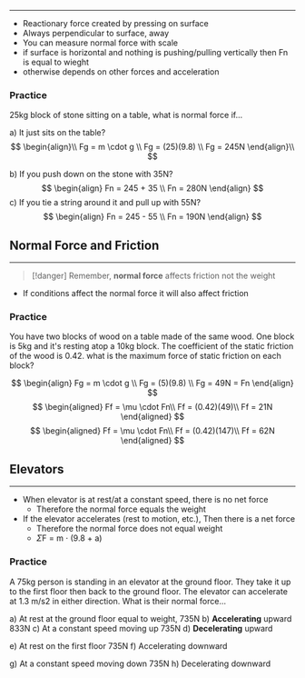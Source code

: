 ___
- Reactionary force created by pressing on surface
- Always perpendicular to surface, away
- You can measure normal force with scale
- if surface is horizontal and nothing is pushing/pulling vertically
   then Fn is equal to wieght
- otherwise depends on other forces and acceleration

### Practice
25kg block of stone sitting on a table, what is normal force if...

a) It just sits on the table?
$$
\begin{align}\\
Fg = m \cdot g \\
Fg = (25)(9.8) \\
Fg = 245N
\end{align}\\
$$

b) If you push down on the stone with 35N?
$$
\begin{align}
Fn = 245 + 35 \\
Fn = 280N
\end{align}
$$
c) If you tie a string around it and pull up with 55N?
$$
\begin{align}
Fn = 245 - 55 \\
Fn = 190N
\end{align}
$$

## Normal Force and Friction
---
> [!danger] Remember, **normal force** affects friction not the weight
- If conditions affect the normal force it will also affect friction

### Practice
You have two blocks of wood on a table made of the same wood. One block is 5kg and it's resting atop a 10kg block. The coefficient of the static friction of the wood is 0.42. what is the maximum force of static friction on each block?

$$
\begin{align}
Fg = m \cdot g \\
Fg = (5)(9.8) \\
Fg = 49N = Fn
\end{align}
$$
$$
\begin{aligned}
Ff = \mu \cdot Fn\\
Ff = (0.42)(49)\\
Ff = 21N
\end{aligned}
$$
$$
\begin{aligned}
Ff = \mu \cdot Fn\\
Ff = (0.42)(147)\\
Ff = 62N
\end{aligned}
$$
## Elevators
___
- When elevator is at rest/at a constant speed, there is no net force
	- Therefore the normal force equals the weight
- If the elevator accelerates (rest to motion, etc.), Then there is a net force
	- Therefore the normal force does not equal weight
	- $\Sigma$F = m $\cdot$ (9.8 + a)

### Practice
A 75kg person is standing in an elevator at the ground floor. They take it up to the first floor then back to the ground floor. The elevator can accelerate at 1.3 m/s2 in either direction. What is their normal force...

a) At rest at the ground floor
	equal to weight, 735N
b) **Accelerating** upward
	833N
c) At a constant speed moving up
	735N
d) **Decelerating** upward
	
e) At rest on the first floor
	735N
f) Accelerating downward

g) At a constant speed moving down
	735N
h) Decelerating downward
	
